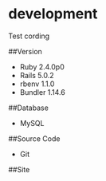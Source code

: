 # development

Test cording

##Version

* Ruby 2.4.0p0
* Rails 5.0.2
* rbenv 1.1.0
* Bundler 1.14.6

##Database

* MySQL

##Source Code

* Git

##Site

[Ruby on Rails Tutorial]:https://railstutorial.jp
